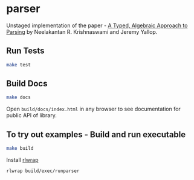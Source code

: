 # parser

Unstaged implementation of the paper - [A Typed, Algebraic Approach to Parsing](https://www.cl.cam.ac.uk/~jdy22/papers/a-typed-algebraic-approach-to-parsing.pdf) by Neelakantan R. Krishnaswami and Jeremy Yallop.

## Run Tests

```sh
make test
```

## Build Docs

```sh
make docs
```

Open `build/docs/index.html` in any browser to see documentation for public API of library.

## To try out examples - Build and run executable

```sh
make build
```

Install [rlwrap](https://github.com/hanslub42/rlwrap)

```sh
rlwrap build/exec/runparser
```
